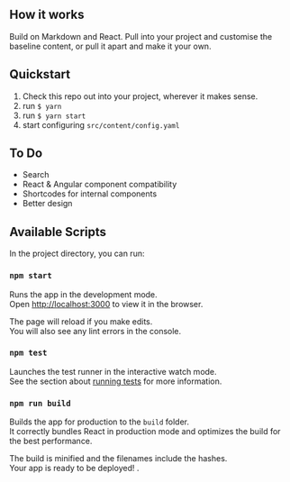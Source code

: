 ## How it works
Build on Markdown and React.
Pull into your project and customise the baseline content, or pull it apart and make it your own.


## Quickstart
1. Check this repo out into your project, wherever it makes sense. 
2. run `$ yarn`
3. run `$ yarn start`
4. start configuring `src/content/config.yaml`

## To Do
* Search
* React & Angular component compatibility
* Shortcodes for internal components
* Better design
  

## Available Scripts

In the project directory, you can run:

### `npm start`

Runs the app in the development mode.<br>
Open [http://localhost:3000](http://localhost:3000) to view it in the browser.

The page will reload if you make edits.<br>
You will also see any lint errors in the console.

### `npm test`

Launches the test runner in the interactive watch mode.<br>
See the section about [running tests](#running-tests) for more information.

### `npm run build`

Builds the app for production to the `build` folder.<br>
It correctly bundles React in production mode and optimizes the build for the best performance.

The build is minified and the filenames include the hashes.<br>
Your app is ready to be deployed!
.
